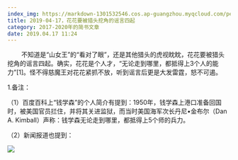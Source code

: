 ```yaml
---
index_img: https://markdown-1301532546.cos.ap-guangzhou.myqcloud.com/peipei_blog/20210921144446.png
title: 2019-04-17，花花要被猎头挖角的谣言四起
category: 2017-2020年的简书文章
date: 2019.04.17 11:24
---
```


        不知道是“山女王”的“看对了眼”，还是其他猎头的虎视眈眈，花花要被猎头挖角的谣言四起。确实，花花是个人才，“无论走到哪里，都抵得上3个人的能力”\[1\]。怪不得慈魔王对花花紧抓不放，听到谣言后更是大发雷霆，怒不可遏。

1.备注：

（1）百度百科上“钱学森”的个人简介有提到：1950年，钱学森上港口准备回国时，被美国官员拦住，并将其关进监狱，而当时美国海军次长丹尼•金布尔（Dan A. Kimball）声称：钱学森无论走到哪里，都抵得上5个师的兵力。

（2）新闻报道也提到：

![](https://markdown-1301532546.cos.ap-guangzhou.myqcloud.com/peipei_blog/20210921144446.png)  

